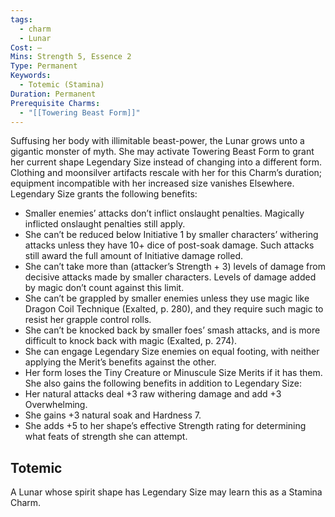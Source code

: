 ```yaml
---
tags:
  - charm
  - Lunar
Cost: —
Mins: Strength 5, Essence 2
Type: Permanent
Keywords:
  - Totemic (Stamina)
Duration: Permanent
Prerequisite Charms:
  - "[[Towering Beast Form]]"
---
```

Suffusing her body with illimitable beast-power, the Lunar grows unto a gigantic monster of myth. She may activate Towering Beast Form to grant her current shape Legendary Size instead of changing into a different form. Clothing and moonsilver artifacts rescale with her for this Charm’s duration; equipment incompatible with her increased size vanishes Elsewhere. Legendary Size grants the following benefits: 
-  Smaller enemies’ attacks don’t inflict onslaught penalties. Magically inflicted onslaught penalties still apply. 
-  She can’t be reduced below Initiative 1 by smaller characters’ withering attacks unless they have 10+ dice of post-soak damage. Such attacks still award the full amount of Initiative damage rolled. 
-  She can’t take more than (attacker’s Strength + 3) levels of damage from decisive attacks made by smaller characters. Levels of damage added by magic don’t count against this limit. 
-  She can’t be grappled by smaller enemies unless they use magic like Dragon Coil Technique (Exalted, p. 280), and they require such magic to resist her grapple control rolls. 
-  She can’t be knocked back by smaller foes’ smash attacks, and is more difficult to knock back with magic (Exalted, p. 274). 
-  She can engage Legendary Size enemies on equal footing, with neither applying the Merit’s benefits against the other. 
-  Her form loses the Tiny Creature or Minuscule Size Merits if it has them. She also gains the following benefits in addition to Legendary Size: 
-  Her natural attacks deal +3 raw withering damage and add +3 Overwhelming. 
-  She gains +3 natural soak and Hardness 7. 
-  She adds +5 to her shape’s effective Strength rating for determining what feats of strength she can attempt. 
## Totemic 

A Lunar whose spirit shape has Legendary Size may learn this as a Stamina Charm.